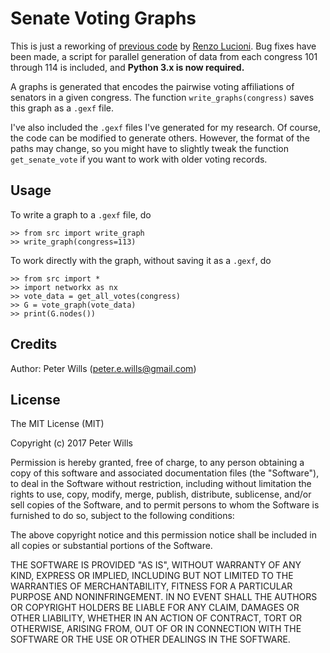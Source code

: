 # Senate Voting Graphs

This is just a reworking of [previous code](https://gist.github.com/rlucioni/8bdb1092579041ce739c) by [Renzo Lucioni](https://renzo.lucioni.xyz/). Bug fixes have been made, a script for parallel generation of data from each congress 101 through 114 is included, and **Python 3.x is now required.**

A graphs is generated that encodes the pairwise voting affiliations of senators in a given congress. The function `write_graphs(congress)` saves this graph as a `.gexf` file. 

I've also included the `.gexf` files I've generated for my research. Of course, the code can be modified to generate others. However, the format of the paths may change, so you might have to slightly tweak the function `get_senate_vote` if you want to work with older voting records.

## Usage

To write a graph to a `.gexf` file, do

	>> from src import write_graph
	>> write_graph(congress=113)
	
To work directly with the graph, without saving it as a `.gexf`, do

	>> from src import *
	>> import networkx as nx
	>> vote_data = get_all_votes(congress)
	>> G = vote_graph(vote_data)
	>> print(G.nodes())
	
## Credits
 
Author: Peter Wills (peter.e.wills@gmail.com)
 
## License
 
The MIT License (MIT)

Copyright (c) 2017 Peter Wills

Permission is hereby granted, free of charge, to any person obtaining a copy of this software and associated documentation files (the "Software"), to deal in the Software without restriction, including without limitation the rights to use, copy, modify, merge, publish, distribute, sublicense, and/or sell copies of the Software, and to permit persons to whom the Software is furnished to do so, subject to the following conditions:

The above copyright notice and this permission notice shall be included in all copies or substantial portions of the Software.

THE SOFTWARE IS PROVIDED "AS IS", WITHOUT WARRANTY OF ANY KIND, EXPRESS OR IMPLIED, INCLUDING BUT NOT LIMITED TO THE WARRANTIES OF MERCHANTABILITY, FITNESS FOR A PARTICULAR PURPOSE AND NONINFRINGEMENT. IN NO EVENT SHALL THE AUTHORS OR COPYRIGHT HOLDERS BE LIABLE FOR ANY CLAIM, DAMAGES OR OTHER LIABILITY, WHETHER IN AN ACTION OF CONTRACT, TORT OR OTHERWISE, ARISING FROM, OUT OF OR IN CONNECTION WITH THE SOFTWARE OR THE USE OR OTHER DEALINGS IN THE SOFTWARE.
	
	
	
